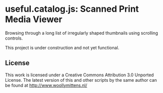 # useful.catalog.js: Scanned Print Media Viewer

Browsing through a long list of irregularly shaped thumbnails using scrolling controls.

This project is under construction and not yet functional.

## License
This work is licensed under a Creative Commons Attribution 3.0 Unported License. The latest version of this and other scripts by the same author can be found at http://www.woollymittens.nl/
